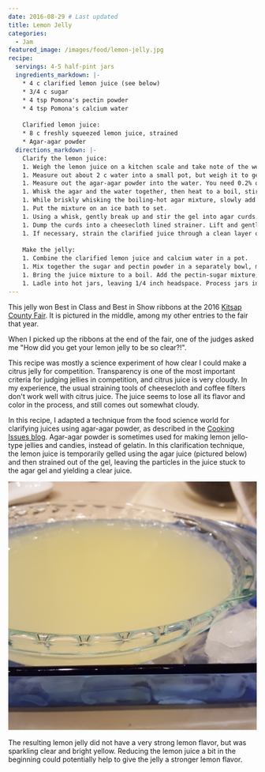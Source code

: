```yaml
---
date: 2016-08-29 # Last updated
title: Lemon Jelly
categories:
  - Jam
featured_image: /images/food/lemon-jelly.jpg
recipe:
  servings: 4-5 half-pint jars
  ingredients_markdown: |-
    * 4 c clarified lemon juice (see below)
    * 3/4 c sugar
    * 4 tsp Pomona's pectin powder
    * 4 tsp Pomona's calcium water

    Clarified lemon juice:
    * 8 c freshly squeezed lemon juice, strained
    * Agar-agar powder
  directions_markdown: |-
    Clarify the lemon juice:
    1. Weigh the lemon juice on a kitchen scale and take note of the weight. Let's say you get 1800 grams.
    1. Measure out about 2 c water into a small pot, but weigh it to get exactly 1/4 of the weight of your lemon juice. With the example of 1800 g of lemon juice, you would need 450 g of water.
    1. Measure out the agar-agar powder into the water. You need 0.2% of the juice weight. With the example of 1800 g of lemon juice, you would need 3.6 g of agar-agar powder (it is ok to round up to 4 g if your kitchen scale only does whole gram measurements).
    1. Whisk the agar and the water together, then heat to a boil, stirring constantly. Let simmer a couple of minutes to hydrate the agar.
    1. While briskly whisking the boiling-hot agar mixture, slowly add the lemon juice in a thin stream.
    1. Put the mixture on an ice bath to set.
    1. Using a whisk, gently break up and stir the gel into agar curds.
    1. Dump the curds into a cheesecloth lined strainer. Lift and gently squeeze the cheesecloth to drain the clarified juice, occasionally stirring the curds in the cheesecloth to release more juice.
    1. If necessary, strain the clarified juice through a clean layer of cheesecloth to remove any larger agar clumps that slipped through.

    Make the jelly:
    1. Combine the clarified lemon juice and calcium water in a pot.
    1. Mix together the sugar and pectin powder in a separately bowl, making sure they are thoroughly mixed.
    1. Bring the juice mixture to a boil. Add the pectin-sugar mixture; stir vigorously 1-2 minutes to dissolve the sugar. Return to a boil and remove from heat.
    1. Ladle into hot jars, leaving 1/4 inch headspace. Process jars in a boiling water bath for 10 minutes.
---
```

This jelly won Best in Class and Best in Show ribbons at the 2016 [Kitsap County Fair](https://www.kitsapfair.org/).
It is pictured in the middle, among my other entries to the fair that year.

When I picked up the ribbons at the end of the fair, one of the judges asked me "How did you get your lemon jelly to be so clear?!".
<!--more-->
This recipe was mostly a science experiment of how clear I could make a citrus jelly for competition.
Transparency is one of the most important criteria for judging jellies in competition, and citrus juice is very cloudy.
In my experience, the usual straining tools of cheesecloth and coffee filters don't work well with citrus juice.
The juice seems to lose all its flavor and color in the process, and still comes out somewhat cloudy.

In this recipe, I adapted a technique from the food science world for clarifying juices using agar-agar powder,
as described in the [Cooking Issues blog](https://cookingissues.com/2009/07/14/agar-clarification-made-stupid-simple-best-technique-yet/).
Agar-agar powder is sometimes used for making lemon jello-type jellies and candies, instead of gelatin.
In this clarification technique, the lemon juice is temporarily gelled using the agar juice (pictured below) and then strained out of the gel,
leaving the particles in the juice stuck to the agar gel and yielding a clear juice.

![Lemon juice gelled with agar-agar powder](/images/food/lemon-jelly-clarification.jpg)

The resulting lemon jelly did not have a very strong lemon flavor, but was sparkling clear and bright yellow.
Reducing the lemon juice a bit in the beginning could potentially help to give the jelly a stronger lemon flavor.